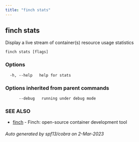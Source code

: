 ```yaml
---
title: "finch stats"
---
```

## finch stats

Display a live stream of container(s) resource usage statistics

```
finch stats [flags]
```

### Options

```
  -h, --help   help for stats
```

### Options inherited from parent commands

```
      --debug   running under debug mode
```

### SEE ALSO

* [finch](../finch/)	 - Finch: open-source container development tool

###### Auto generated by spf13/cobra on 2-Mar-2023
